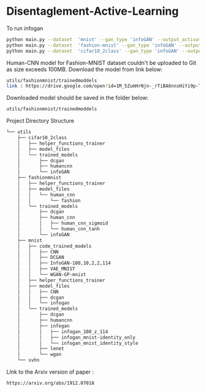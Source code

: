 # Disentaglement-Active-Learning

To run infogan
```bash
python main.py --dataset  'mnist' --gan_type 'infoGAN' --output_activation 'sigmoid' --data_size 10000
python main.py --dataset  'fashion-mnist' --gan_type 'infoGAN' --output_activation 'tanh' --data_size 10000
python main.py --dataset  'cifar10_2class' --gan_type 'infoGAN' --output_activation 'tanh' --data_size 10000 --no_classes 2 --input_channel 3  --input_size 32
```

Human-CNN model for Fashion-MNIST dataset couldn't be uploaded to Git as size exceeds 100MB. Download  the
model from link below: 
```bash
utils/fashionmnist/trainedmoddels 
link : https://drive.google.com/open?id=1M_5ZumHrNjn-_rTiBA6nnsHiYi9p-TbU
```

Downloaded model should be saved in the folder below:
```bash
utils/fashionmnist/trainedmoddels 
```

Project Directory Structure
```bash
└── utils
    ├── cifar10_2class
    │   ├── helper_functions_trainer
    │   ├── model_files
    │   └── trained_models
    │       ├── dcgan
    │       ├── humancnn
    │       └── infoGAN
    ├── fashionmnist
    │   ├── helper_functions_trainer
    │   ├── model_files
    │   │   └── human_cnn
    │   │       └── fashion
    │   └── trained_models
    │       ├── dcgan
    │       ├── human_cnn
    │       │   ├── human_cnn_sigmoid
    │       │   └── human_cnn_tanh
    │       └── infoGAN
    ├── mnist
    │   ├── code_trained_models
    │   │   ├── CNN
    │   │   ├── DCGAN
    │   │   ├── InfoGAN-100,10,2,2,114
    │   │   ├── VAE_MNIST
    │   │   └── WGAN-GP-mnist
    │   ├── helper_functions_trainer
    │   ├── model_files
    │   │   ├── CNN
    │   │   ├── dcgan
    │   │   └── infogan
    │   └── trained_models
    │       ├── dcgan
    │       ├── humancnn
    │       ├── infogan
    │       │   ├── infogan_100_z_114
    │       │   ├── infogan_mnist-identity_only
    │       │   └── infogan_mnist_identity_style
    │       ├── lenet
    │       └── wgan
    └── svhn
```

LInk to the Arxiv version of paper :
```bash
https://arxiv.org/abs/1912.07018
```
